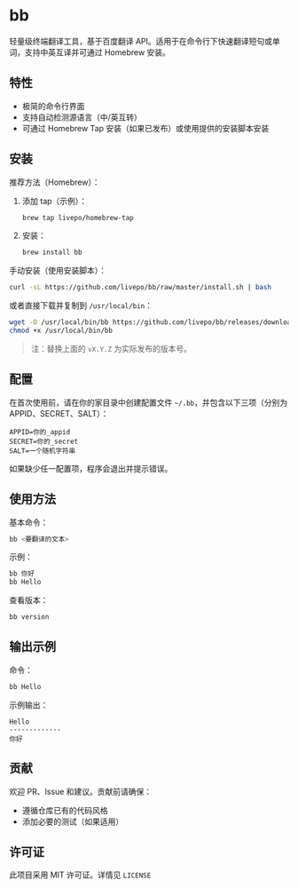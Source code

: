 # bb

轻量级终端翻译工具，基于百度翻译 API。适用于在命令行下快速翻译短句或单词，支持中英互译并可通过 Homebrew 安装。

## 特性

- 极简的命令行界面
- 支持自动检测源语言（中/英互转）
- 可通过 Homebrew Tap 安装（如果已发布）或使用提供的安装脚本安装

## 安装

推荐方法（Homebrew）：

1. 添加 tap（示例）：

	```bash
	brew tap livepo/homebrew-tap
	```

2. 安装：

	```bash
	brew install bb
	```

手动安装（使用安装脚本）：

```bash
curl -sL https://github.com/livepo/bb/raw/master/install.sh | bash
```

或者直接下载并复制到 `/usr/local/bin`：

```bash
wget -O /usr/local/bin/bb https://github.com/livepo/bb/releases/download/vX.Y.Z/bb
chmod +x /usr/local/bin/bb
```

> 注：替换上面的 `vX.Y.Z` 为实际发布的版本号。

## 配置

在首次使用前，请在你的家目录中创建配置文件 `~/.bb`，并包含以下三项（分别为 APPID、SECRET、SALT）：

```
APPID=你的_appid
SECRET=你的_secret
SALT=一个随机字符串
```

如果缺少任一配置项，程序会退出并提示错误。

## 使用方法

基本命令：

```bash
bb <要翻译的文本>
```

示例：

```bash
bb 你好
bb Hello
```

查看版本：

```bash
bb version
```

## 输出示例

命令：

```bash
bb Hello
```

示例输出：

```
Hello
-------------
你好
```

## 贡献

欢迎 PR、Issue 和建议。贡献前请确保：

- 遵循仓库已有的代码风格
- 添加必要的测试（如果适用）

## 许可证

此项目采用 MIT 许可证。详情见 `LICENSE`
